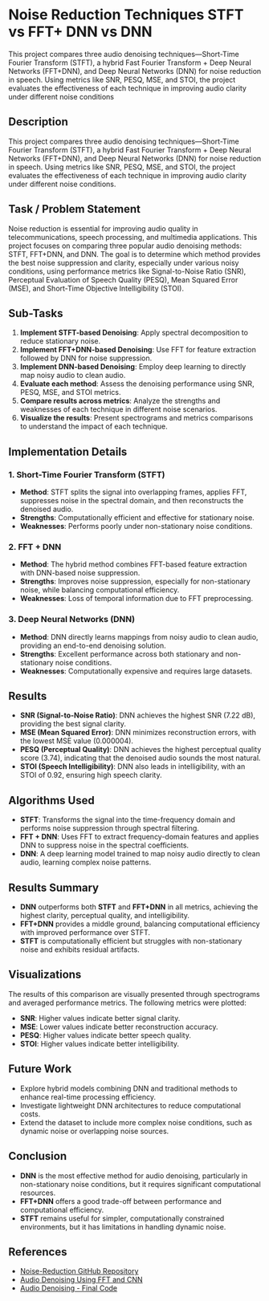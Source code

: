 # Noise Reduction Techniques STFT vs FFT+ DNN vs DNN
 This project compares three audio denoising techniques—Short-Time Fourier Transform (STFT), a hybrid Fast Fourier Transform + Deep Neural Networks (FFT+DNN), and Deep Neural Networks (DNN) for noise reduction in speech. Using metrics like SNR, PESQ, MSE, and STOI, the project evaluates the effectiveness of each technique in improving audio clarity under different noise conditions

## Description
This project compares three audio denoising techniques—Short-Time Fourier Transform (STFT), a hybrid Fast Fourier Transform + Deep Neural Networks (FFT+DNN), and Deep Neural Networks (DNN) for noise reduction in speech. Using metrics like SNR, PESQ, MSE, and STOI, the project evaluates the effectiveness of each technique in improving audio clarity under different noise conditions.

## Task / Problem Statement
Noise reduction is essential for improving audio quality in telecommunications, speech processing, and multimedia applications. This project focuses on comparing three popular audio denoising methods: STFT, FFT+DNN, and DNN. The goal is to determine which method provides the best noise suppression and clarity, especially under various noisy conditions, using performance metrics like Signal-to-Noise Ratio (SNR), Perceptual Evaluation of Speech Quality (PESQ), Mean Squared Error (MSE), and Short-Time Objective Intelligibility (STOI).

## Sub-Tasks
1. **Implement STFT-based Denoising**: Apply spectral decomposition to reduce stationary noise.
2. **Implement FFT+DNN-based Denoising**: Use FFT for feature extraction followed by DNN for noise suppression.
3. **Implement DNN-based Denoising**: Employ deep learning to directly map noisy audio to clean audio.
4. **Evaluate each method**: Assess the denoising performance using SNR, PESQ, MSE, and STOI metrics.
5. **Compare results across metrics**: Analyze the strengths and weaknesses of each technique in different noise scenarios.
6. **Visualize the results**: Present spectrograms and metrics comparisons to understand the impact of each technique.

## Implementation Details
### 1. **Short-Time Fourier Transform (STFT)**
   - **Method**: STFT splits the signal into overlapping frames, applies FFT, suppresses noise in the spectral domain, and then reconstructs the denoised audio.
   - **Strengths**: Computationally efficient and effective for stationary noise.
   - **Weaknesses**: Performs poorly under non-stationary noise conditions.

### 2. **FFT + DNN**
   - **Method**: The hybrid method combines FFT-based feature extraction with DNN-based noise suppression.
   - **Strengths**: Improves noise suppression, especially for non-stationary noise, while balancing computational efficiency.
   - **Weaknesses**: Loss of temporal information due to FFT preprocessing.

### 3. **Deep Neural Networks (DNN)**
   - **Method**: DNN directly learns mappings from noisy audio to clean audio, providing an end-to-end denoising solution.
   - **Strengths**: Excellent performance across both stationary and non-stationary noise conditions.
   - **Weaknesses**: Computationally expensive and requires large datasets.

## Results
- **SNR (Signal-to-Noise Ratio)**: DNN achieves the highest SNR (7.22 dB), providing the best signal clarity.
- **MSE (Mean Squared Error)**: DNN minimizes reconstruction errors, with the lowest MSE value (0.000004).
- **PESQ (Perceptual Quality)**: DNN achieves the highest perceptual quality score (3.74), indicating that the denoised audio sounds the most natural.
- **STOI (Speech Intelligibility)**: DNN also leads in intelligibility, with an STOI of 0.92, ensuring high speech clarity.

## Algorithms Used
- **STFT**: Transforms the signal into the time-frequency domain and performs noise suppression through spectral filtering.
- **FFT + DNN**: Uses FFT to extract frequency-domain features and applies DNN to suppress noise in the spectral coefficients.
- **DNN**: A deep learning model trained to map noisy audio directly to clean audio, learning complex noise patterns.

## Results Summary
- **DNN** outperforms both **STFT** and **FFT+DNN** in all metrics, achieving the highest clarity, perceptual quality, and intelligibility.
- **FFT+DNN** provides a middle ground, balancing computational efficiency with improved performance over STFT.
- **STFT** is computationally efficient but struggles with non-stationary noise and exhibits residual artifacts.

## Visualizations
The results of this comparison are visually presented through spectrograms and averaged performance metrics. The following metrics were plotted:
- **SNR**: Higher values indicate better signal clarity.
- **MSE**: Lower values indicate better reconstruction accuracy.
- **PESQ**: Higher values indicate better speech quality.
- **STOI**: Higher values indicate better intelligibility.

## Future Work
- Explore hybrid models combining DNN and traditional methods to enhance real-time processing efficiency.
- Investigate lightweight DNN architectures to reduce computational costs.
- Extend the dataset to include more complex noise conditions, such as dynamic noise or overlapping noise sources.

## Conclusion
- **DNN** is the most effective method for audio denoising, particularly in non-stationary noise conditions, but it requires significant computational resources.
- **FFT+DNN** offers a good trade-off between performance and computational efficiency.
- **STFT** remains useful for simpler, computationally constrained environments, but it has limitations in handling dynamic noise.

## References
- [Noise-Reduction GitHub Repository](https://github.com/Dhriti03/Noise-Reduction)
- [Audio Denoising Using FFT and CNN](https://github.com/YasinRezvani/Audio_Denoising_Using_FFT_And_CNN)
- [Audio Denoising - Final Code](https://github.com/stephen-harmon-newman/Audio-Denoising/tree/master)

